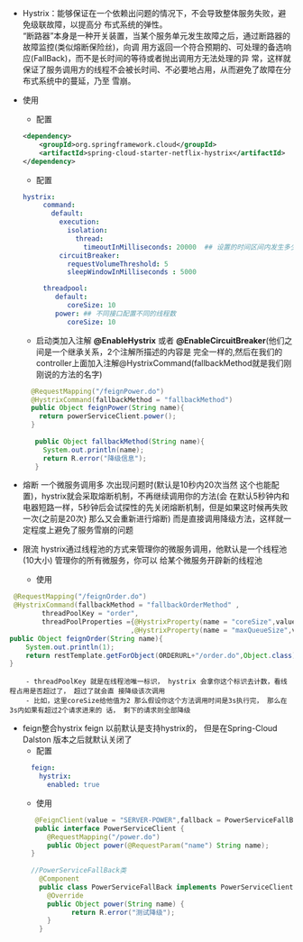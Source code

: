 - Hystrix：能够保证在一个依赖出问题的情况下，不会导致整体服务失败，避免级联故障，以提高分 布式系统的弹性。<br>“断路器”本身是一种开关装置，当某个服务单元发生故障之后，通过断路器的故障监控(类似熔断保险丝)，向调 用方返回一个符合预期的、可处理的备选响应(FallBack)，而不是长时间的等待或者抛出调用方无法处理的异 常，这样就保证了服务调用方的线程不会被长时间、不必要地占用，从而避免了故障在分布式系统中的蔓延，乃至 雪崩。

- 使用
    - 配置
    ```xml
    <dependency>
        <groupId>org.springframework.cloud</groupId>     
        <artifactId>spring-cloud-starter-netflix-hystrix</artifactId>
    </dependency>
    ```
    - 配置
    ```yaml
    hystrix:
         command:
           default:
             execution: 
               isolation:
                 thread:
                   timeoutInMilliseconds: 20000  ## 设置的时间区间内发生多少次就降级限流
             circuitBreaker:
               requestVolumeThreshold: 5
               sleepWindowInMilliseconds : 5000   

         threadpool:
            default:
               coreSize: 10
            power: ## 不同接口配置不同的线程数
               coreSize: 10

    ```
    - 启动类加入注解 **@EnableHystrix** 或者 **@EnableCircuitBreaker**(他们之间是一个继承关系，2个注解所描述的内容是 完全一样的,然后在我们的controller上面加入注解@HystrixCommand(fallbackMethod就是我们刚刚说的方法的名字)
    ```java
      @RequestMapping("/feignPower.do")         
      @HystrixCommand(fallbackMethod = "fallbackMethod") 
      public Object feignPower(String name){
        return powerServiceClient.power(); 
      }  
      
       public Object fallbackMethod(String name){ 
         System.out.println(name);
         return R.error("降级信息");
       }
    ```
    
- 熔断
    一个微服务调用多 次出现问题时(默认是10秒内20次当然 这个也能配置)，hystrix就会采取熔断机制，不再继续调用你的方法(会 在默认5秒钟内和电器短路一样，5秒钟后会试探性的先关闭熔断机制，但是如果这时候再失败一次{之前是20次} 那么又会重新进行熔断) 而是直接调用降级方法，这样就一定程度上避免了服务雪崩的问题
    
- 限流
    hystrix通过线程池的方式来管理你的微服务调用，他默认是一个线程池(10大小) 管理你的所有微服务，你可以 给某个微服务开辟新的线程池
    - 使用
```java
 @RequestMapping("/feignOrder.do")     
 @HystrixCommand(fallbackMethod = "fallbackOrderMethod" ,
        threadPoolKey = "order",
        threadPoolProperties ={@HystrixProperty(name = "coreSize",value = "2")
                              ,@HystrixProperty(name = "maxQueueSize",value = "1"})
public Object feignOrder(String name){
    System.out.println(1);
    return restTemplate.getForObject(ORDERURL+"/order.do",Object.class); 
}
```
        - threadPoolKey 就是在线程池唯一标识， hystrix 会拿你这个标识去计数，看线程占用是否超过了， 超过了就会直 接降级该次调用
        - 比如，这里coreSize给他值为2 那么假设你这个方法调用时间是3s执行完， 那么在3s内如果有超过2个请求进来的 话， 剩下的请求则全部降级

- feign整合hystrix
  feign 以前默认是支持hystrix的， 但是在Spring-Cloud Dalston 版本之后就默认关闭了
  - 配置
  ```yaml 
    feign:
      hystrix:
        enabled: true
  ```
  - 使用
  ```java
     @FeignClient(value = "SERVER-POWER",fallback = PowerServiceFallBack.class) 
     public interface PowerServiceClient {  
        @RequestMapping("/power.do")
        public Object power(@RequestParam("name") String name);
    }
    
    //PowerServiceFallBack类
      @Component
      public class PowerServiceFallBack implements PowerServiceClient {
        @Override
        public Object power(String name) { 
              return R.error("测试降级");
        } 
      }
  ```
  

